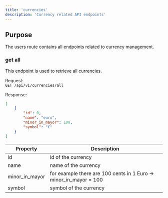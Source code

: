 ```yaml
---
title: 'currencies'
description: 'Currency related API endpoints'
---
```


## Purpose

The users route contains all endpoints related to currency management.

### get all

This endpoint is used to retrieve all currencies. 

Request:  
`GET /api/v1/currencies/all`

Response:
```json
[
	{
		"id": 0,
		"name": "euro",
		"minor_in_mayor": 100,
		"symbol": "€"
	}
]
```

| Property | Description |
| ----------- | ----------- |
| id | id of the currency |
| name | name of the currency |
| minor_in_mayor | for example there are 100 cents in 1 Euro -> minor_in_mayor = 100 |
| symbol | symbol of the currency |

